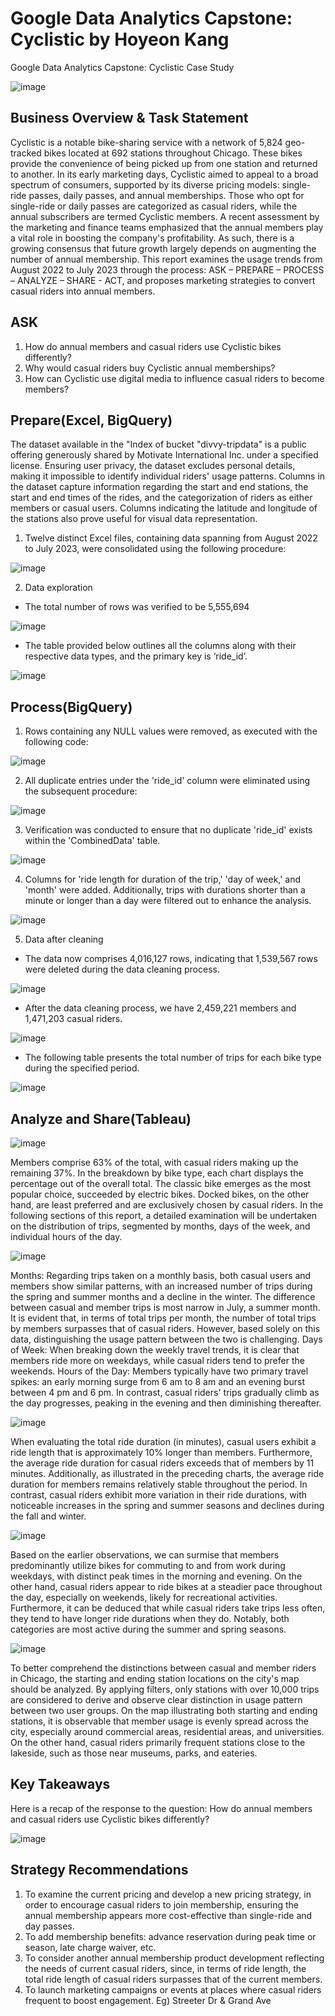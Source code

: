 # Google Data Analytics Capstone: Cyclistic by Hoyeon Kang
Google Data Analytics Capstone: Cyclistic Case Study

![image](https://github.com/HoyeonJoeKang/Google_Data_Analytics_Certificate_Cyclistic_Hoyeon_Kang/assets/126655433/896310c3-9d5c-4820-bff7-a994ea90140b)




## Business Overview & Task Statement


Cyclistic is a notable bike-sharing service with a network of 5,824 geo-tracked bikes located at 692 stations throughout Chicago. These bikes provide the convenience of being picked up from one station and returned to another. In its early marketing days, Cyclistic aimed to appeal to a broad spectrum of consumers, supported by its diverse pricing models: single-ride passes, daily passes, and annual memberships. Those who opt for single-ride or daily passes are categorized as casual riders, while the annual subscribers are termed Cyclistic members. 
A recent assessment by the marketing and finance teams emphasized that the annual members play a vital role in boosting the company's profitability. As such, there is a growing consensus that future growth largely depends on augmenting the number of annual membership. 
This report examines the usage trends from August 2022 to July 2023 through the process: ASK – PREPARE – PROCESS – ANALYZE – SHARE - ACT, and proposes marketing strategies to convert casual riders into annual members.


## ASK


1. How do annual members and casual riders use Cyclistic bikes differently? 
2. Why would casual riders buy Cyclistic annual memberships? 
3. How can Cyclistic use digital media to influence casual riders to become members?



## Prepare(Excel, BigQuery)


  The dataset available in the "Index of bucket "divvy-tripdata" is a public offering generously shared by Motivate International Inc. under a specified license. Ensuring user privacy, the dataset excludes personal details, making it impossible to identify individual riders' usage patterns.
Columns in the dataset capture information regarding the start and end stations, the start and end times of the rides, and the categorization of riders as either members or casual users. Columns indicating the latitude and longitude of the stations also prove useful for visual data representation.

1.	Twelve distinct Excel files, containing data spanning from August 2022 to July 2023, were consolidated using the following procedure:


![image](https://github.com/HoyeonJoeKang/Google_Data_Analytics_Certificate_Cyclistic_Hoyeon_Kang/assets/126655433/bb1c1523-2274-40a0-b03b-dd09e1970b81)

















2.	Data exploration

-	The total number of rows was verified to be 5,555,694



![image](https://github.com/HoyeonJoeKang/Google-Data-Analytics-Capstone-Cyclistic-by-Hoyeon_Kang/assets/126655433/a792210b-a056-40b5-adf2-308ccadc3663)


-	The table provided below outlines all the columns along with their respective data types, and the primary key is ‘ride_id’.



![image](https://github.com/HoyeonJoeKang/Google_Data_Analytics_Certificate_Cyclistic_Hoyeon_Kang/assets/126655433/e9df0847-ca3c-4812-9be7-9cd72eb3292a)




















## Process(BigQuery)


1.	Rows containing any NULL values were removed, as executed with the following code:

![image](https://github.com/HoyeonJoeKang/Google_Data_Analytics_Certificate_Cyclistic_Hoyeon_Kang/assets/126655433/1d259ab9-9dfd-4308-ab0e-68c57e981cb7)








2.	All duplicate entries under the 'ride_id' column were eliminated using the subsequent procedure:

![image](https://github.com/HoyeonJoeKang/Google_Data_Analytics_Certificate_Cyclistic_Hoyeon_Kang/assets/126655433/a39755e0-73f4-43b3-8df6-0ef52e9c8dbe)







3.	Verification was conducted to ensure that no duplicate 'ride_id' exists within the 'CombinedData' table.

![image](https://github.com/HoyeonJoeKang/Google_Data_Analytics_Certificate_Cyclistic_Hoyeon_Kang/assets/126655433/2b3ba63b-5586-40b3-9fae-4224555134a0)




4.	Columns for 'ride length for duration of the trip,' 'day of week,' and 'month' were added. Additionally, trips with durations shorter than a minute or longer than a day were filtered out to enhance the analysis.

![image](https://github.com/HoyeonJoeKang/Google_Data_Analytics_Certificate_Cyclistic_Hoyeon_Kang/assets/126655433/ed7a9ad0-2a06-47b6-bcf7-a1eae1753bc5)


























5.	Data after cleaning

-	The data now comprises 4,016,127 rows, indicating that 1,539,567 rows were deleted during the data cleaning process.

![image](https://github.com/HoyeonJoeKang/Google_Data_Analytics_Certificate_Cyclistic_Hoyeon_Kang/assets/126655433/629a5c1c-54ea-4a03-bf91-4f2dde30cc0d)


-	After the data cleaning process, we have 2,459,221 members and 1,471,203 casual riders.

![image](https://github.com/HoyeonJoeKang/Google_Data_Analytics_Certificate_Cyclistic_Hoyeon_Kang/assets/126655433/fbe416ff-4f28-4bf0-b4c1-304e7e033bf5)



-	The following table presents the total number of trips for each bike type during the specified period.

![image](https://github.com/HoyeonJoeKang/Google_Data_Analytics_Certificate_Cyclistic_Hoyeon_Kang/assets/126655433/eae669e9-988d-4acf-9e06-115d0b52a271)














## Analyze and Share(Tableau)


![image](https://github.com/HoyeonJoeKang/Google_Data_Analytics_Certificate_Cyclistic_Hoyeon_Kang/assets/126655433/da3fba8f-ebde-4da9-8c31-13435ae2b661)



Members comprise 63% of the total, with casual riders making up the remaining 37%. In the breakdown by bike type, each chart displays the percentage out of the overall total. The classic bike emerges as the most popular choice, succeeded by electric bikes. Docked bikes, on the other hand, are least preferred and are exclusively chosen by casual riders. 
In the following sections of this report, a detailed examination will be undertaken on the distribution of trips, segmented by months, days of the week, and individual hours of the day.


![image](https://github.com/HoyeonJoeKang/Google_Data_Analytics_Certificate_Cyclistic_Hoyeon_Kang/assets/126655433/c53cd938-9db7-4bec-9ce2-c088c979c027)













 
 

Months: Regarding trips taken on a monthly basis, both casual users and members show similar patterns, with an increased number of trips during the spring and summer months and a decline in the winter. The difference between casual and member trips is most narrow in July, a summer month. It is evident that, in terms of total trips per month, the number of total trips by members surpasses that of casual riders. However, based solely on this data, distinguishing the usage pattern between the two is challenging.
Days of Week: When breaking down the weekly travel trends, it is clear that members ride more on weekdays, while casual riders tend to prefer the weekends.
Hours of the Day: Members typically have two primary travel spikes: an early morning surge from 6 am to 8 am and an evening burst between 4 pm and 6 pm. In contrast, casual riders' trips gradually climb as the day progresses, peaking in the evening and then diminishing thereafter.



![image](https://github.com/HoyeonJoeKang/Google_Data_Analytics_Certificate_Cyclistic_Hoyeon_Kang/assets/126655433/e8f6b86c-8253-423d-a9db-d8029f54c5e6)






When evaluating the total ride duration (in minutes), casual users exhibit a ride length that is approximately 10% longer than members. Furthermore, the average ride duration for casual riders exceeds that of members by 11 minutes. Additionally, as illustrated in the preceding charts, the average ride duration for members remains relatively stable throughout the period. In contrast, casual riders exhibit more variation in their ride durations, with noticeable increases in the spring and summer seasons and declines during the fall and winter.




![image](https://github.com/HoyeonJoeKang/Google_Data_Analytics_Certificate_Cyclistic_Hoyeon_Kang/assets/126655433/f5451d04-608e-45cd-bf4b-648fccc26e1f)





Based on the earlier observations, we can surmise that members predominantly utilize bikes for commuting to and from work during weekdays, with distinct peak times in the morning and evening. On the other hand, casual riders appear to ride bikes at a steadier pace throughout the day, especially on weekends, likely for recreational activities. Furthermore, it can be deduced that while casual riders take trips less often, they tend to have longer ride durations when they do. Notably, both categories are most active during the summer and spring seasons.


![image](https://github.com/HoyeonJoeKang/Google_Data_Analytics_Certificate_Cyclistic_Hoyeon_Kang/assets/126655433/38d4abbb-b623-4254-82f0-fddb97863132)



To better comprehend the distinctions between casual and member riders in Chicago, the starting and ending station locations on the city's map should be analyzed. By applying filters, only stations with over 10,000 trips are considered to derive and observe clear distinction in usage pattern between two user groups.
On the map illustrating both starting and ending stations, it is observable that member usage is evenly spread across the city, especially around commercial areas, residential areas, and universities. On the other hand, casual riders primarily frequent stations close to the lakeside, such as those near museums, parks, and eateries.


## Key Takeaways


Here is a recap of the response to the question: How do annual members and casual riders use Cyclistic bikes differently?


![image](https://github.com/HoyeonJoeKang/Google_Data_Analytics_Certificate_Cyclistic_Hoyeon_Kang/assets/126655433/438c843b-a3be-402b-a737-6064ba69c261)



## Strategy Recommendations


1.	To examine the current pricing and develop a new pricing strategy, in order to encourage casual riders to join membership, ensuring the annual membership appears more cost-effective than single-ride and day passes.
2.	To add membership benefits: advance reservation during peak time or season, late charge waiver, etc.
3.	To consider another annual membership product development reflecting the needs of current casual riders, since, in terms of ride length, the total ride length of casual riders surpasses that of the current members.
4.	To launch marketing campaigns or events at places where casual riders frequent to boost engagement. Eg) Streeter Dr & Grand Ave

